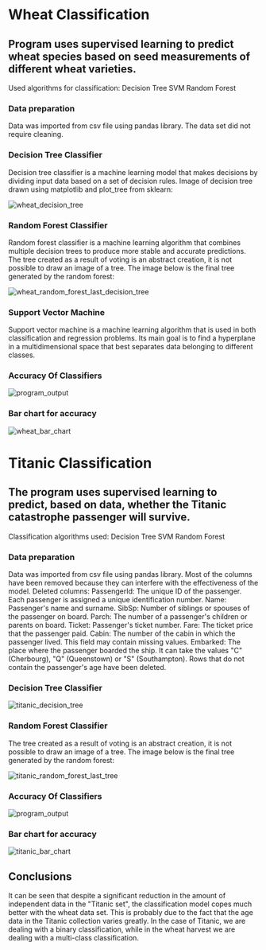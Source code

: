 # Wheat Classification

## Program uses supervised learning to predict wheat species based on seed measurements of different wheat varieties.

Used algorithms for classification:
    Decision Tree
    SVM
    Random Forest

### Data preparation
Data was imported from csv file using pandas library. The data set did not require cleaning.

### Decision Tree Classifier
Decision tree classifier is a machine learning model that makes decisions by dividing input data based on a set of decision rules.
Image of decision tree drawn using matplotlib and plot_tree from sklearn:

![wheat_decision_tree](https://github.com/s22018-pj-Oliwier-Kossak/Nai/assets/73356741/8bb80a52-3514-4e84-8d41-1bcb621056da)

### Random Forest Classifier
Random forest classifier is a machine learning algorithm that combines multiple decision trees to produce more stable and accurate predictions.
The tree created as a result of voting is an abstract creation, it is not possible to draw an image of a tree. The image below is the final tree generated by the random forest:

![wheat_random_forest_last_decision_tree](https://github.com/s22018-pj-Oliwier-Kossak/Nai/assets/73356741/8d2b84f9-d14c-494e-8160-e1fdea523ea0)

### Support Vector Machine
Support vector machine is a machine learning algorithm that is used in both classification and regression problems. 
Its main goal is to find a hyperplane in a multidimensional space that best separates data belonging to different classes.

### Accuracy Of Classifiers 

![program_output](https://github.com/s22018-pj-Oliwier-Kossak/Nai/assets/73356741/b6e5a513-77ed-4961-9139-9db11d76919e)

### Bar chart for accuracy 

![wheat_bar_chart](https://github.com/s22018-pj-Oliwier-Kossak/Nai/assets/73356741/d79114ac-5559-4ec0-bffc-1bd460e623e2)


# Titanic Classification

## The program uses supervised learning to predict, based on data, whether the Titanic catastrophe passenger will survive.
Classification algorithms used:
    Decision Tree
    SVM
    Random Forest
    
### Data preparation
Data was imported from csv file using pandas library.
Most of the columns have been removed because they can interfere with the effectiveness of the model.
Deleted columns:
    PassengerId: The unique ID of the passenger. Each passenger is assigned a unique identification number.
    Name: Passenger's name and surname.
    SibSp: Number of siblings or spouses of the passenger on board.
    Parch: The number of a passenger's children or parents on board.
    Ticket: Passenger's ticket number.
    Fare: The ticket price that the passenger paid.
    Cabin: The number of the cabin in which the passenger lived. This field may contain missing values.
    Embarked: The place where the passenger boarded the ship. It can take the values ​​"C" (Cherbourg), "Q" (Queenstown) or "S" (Southampton).
Rows that do not contain the passenger's age have been deleted.

### Decision Tree Classifier

![titanic_decision_tree](https://github.com/s22018-pj-Oliwier-Kossak/Nai/assets/73356741/281f8bd2-9293-4345-8e54-f751be5a649e)

### Random Forest Classifier
The tree created as a result of voting is an abstract creation, it is not possible to draw an image of a tree. The image below is the final tree generated by the random forest:

![titanic_random_forest_last_tree](https://github.com/s22018-pj-Oliwier-Kossak/Nai/assets/73356741/d1160641-0f52-4457-9949-021402b80e14)

### Accuracy Of Classifiers 

![program_output](https://github.com/s22018-pj-Oliwier-Kossak/Nai/assets/73356741/d781745a-0778-42c6-ab12-38b0ce2cf277)

### Bar chart for accuracy 

![titanic_bar_chart](https://github.com/s22018-pj-Oliwier-Kossak/Nai/assets/73356741/5591c4be-bc43-4beb-8d32-c9f640a01857)

## Conclusions

It can be seen that despite a significant reduction in the amount of independent data in the "Titanic set", the classification model copes much better with the wheat data set. 
This is probably due to the fact that the age data in the Titanic collection varies greatly. 
In the case of Titanic, we are dealing with a binary classification, while in the wheat harvest we are dealing with a multi-class classification.
